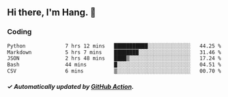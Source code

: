 ## Hi there, I'm Hang. 👋

### Coding

<!--START_SECTION:waka-->

```txt
Python             7 hrs 12 mins   ███████████░░░░░░░░░░░░░░   44.25 %
Markdown           5 hrs 7 mins    ████████░░░░░░░░░░░░░░░░░   31.46 %
JSON               2 hrs 48 mins   ████▒░░░░░░░░░░░░░░░░░░░░   17.24 %
Bash               44 mins         █░░░░░░░░░░░░░░░░░░░░░░░░   04.51 %
CSV                6 mins          ▒░░░░░░░░░░░░░░░░░░░░░░░░   00.70 %
```

<!--END_SECTION:waka-->

##### ✓ Automatically updated by [GitHub Action](https://github.com/huhuhang/huhuhang/actions).
